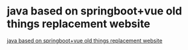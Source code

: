 # java based on springboot+vue old things replacement website
[java based on springboot+vue old things replacement website](https://aiwithcloud.com/2022/09/15/java_based_on_springbootvue_old_things_replacement_website/)